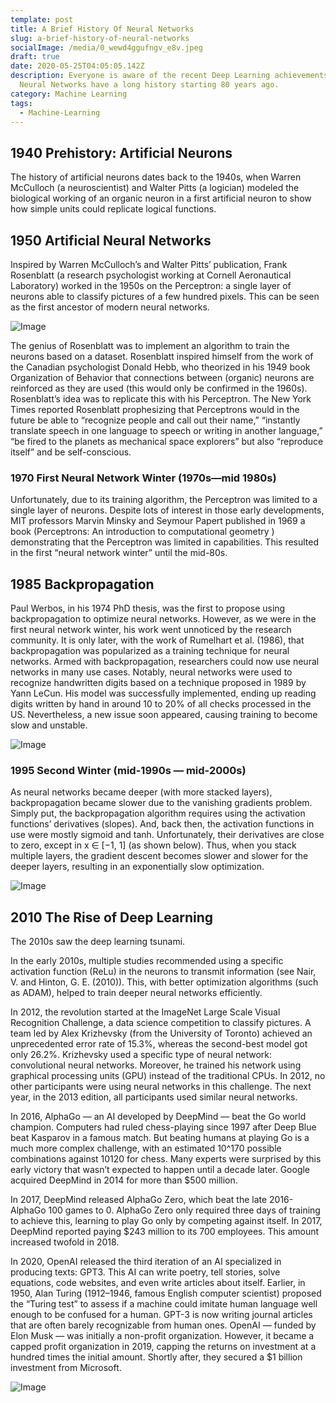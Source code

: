 ```yaml
---
template: post
title: A Brief History Of Neural Networks
slug: a-brief-history-of-neural-networks
socialImage: /media/0_wewd4ggufngv_e8v.jpeg
draft: true
date: 2020-05-25T04:05:05.142Z
description: Everyone is aware of the recent Deep Learning achievements. But
  Neural Networks have a long history starting 80 years ago.
category: Machine Learning
tags:
  - Machine-Learning
---
```

## 1940 Prehistory: Artificial Neurons

The history of artificial neurons dates back to the 1940s, when Warren McCulloch (a neuroscientist) and Walter Pitts (a logician) modeled the biological working of an organic neuron in a first artificial neuron to show how simple units could replicate logical functions.

## 1950 Artificial Neural Networks

Inspired by Warren McCulloch’s and Walter Pitts’ publication, Frank Rosenblatt (a research psychologist working at Cornell Aeronautical Laboratory) worked in the 1950s on the Perceptron: a single layer of neurons able to classify pictures of a few hundred pixels. This can be seen as the first ancestor of modern neural networks.


![Image](media/image-1.jpeg)

The genius of Rosenblatt was to implement an algorithm to train the neurons based on a dataset. Rosenblatt inspired himself from the work of the Canadian psychologist Donald Hebb, who theorized in his 1949 book Organization of Behavior that connections between (organic) neurons are reinforced as they are used (this would only be confirmed in the 1960s). Rosenblatt’s idea was to replicate this with his Perceptron. The New York Times reported Rosenblatt prophesizing that Perceptrons would in the future be able to “recognize people and call out their name,” “instantly translate speech in one language to speech or writing in another language,” “be fired to the planets as mechanical space explorers” but also “reproduce itself” and be self-conscious.


### 1970 First Neural Network Winter (1970s—mid 1980s)

Unfortunately, due to its training algorithm, the Perceptron was limited to a single layer of neurons. Despite lots of interest in those early developments, MIT professors Marvin Minsky and Seymour Papert published in 1969 a book (Perceptrons: An introduction to computational geometry ) demonstrating that the Perceptron was limited in capabilities. This resulted in the first “neural network winter” until the mid-80s.

## 1985 Backpropagation


Paul Werbos, in his 1974 PhD thesis, was the first to propose using backpropagation to optimize neural networks. However, as we were in the first neural network winter, his work went unnoticed by the research community. It is only later, with the work of Rumelhart et al. (1986), that backpropagation was popularized as a training technique for neural networks. Armed with backpropagation, researchers could now use neural networks in many use cases. Notably, neural networks were used to recognize handwritten digits based on a technique proposed in 1989 by Yann LeCun. His model was successfully implemented, ending up reading digits written by hand in around 10 to 20% of all checks processed in the US. Nevertheless, a new issue soon appeared, causing training to become slow and unstable.

![Image](media/image-2.png)

### 1995 Second Winter (mid-1990s — mid-2000s)


As neural networks became deeper (with more stacked layers), backpropagation became slower due to the vanishing gradients problem. Simply put, the backpropagation algorithm requires using the activation functions’ derivatives (slopes). And, back then, the activation functions in use were mostly sigmoid and tanh. Unfortunately, their derivatives are close to zero, except in x ∈ [−1, 1] (as shown below). Thus, when you stack multiple layers, the gradient descent becomes slower and slower for the deeper layers, resulting in an exponentially slow optimization.

![Image](media/image-3.png)

## 2010 The Rise of Deep Learning

The 2010s saw the deep learning tsunami.


In the early 2010s, multiple studies recommended using a specific activation function (ReLu) in the neurons to transmit information (see Nair, V. and Hinton, G. E. (2010)). This, with better optimization algorithms (such as ADAM), helped to train deeper neural networks efficiently.

In 2012, the revolution started at the ImageNet Large Scale Visual Recognition Challenge, a data science competition to classify pictures. A team led by Alex Krizhevsky (from the University of Toronto) achieved an unprecedented error rate of 15.3%, whereas the second-best model got only 26.2%. Krizhevsky used a specific type of neural network: convolutional neural networks. Moreover, he trained his network using graphical processing units (GPU) instead of the traditional CPUs. In 2012, no other participants were using neural networks in this challenge. The next year, in the 2013 edition, all participants used similar neural networks.

In 2016, AlphaGo — an AI developed by DeepMind — beat the Go world champion. Computers had ruled chess-playing since 1997 after Deep Blue beat Kasparov in a famous match. But beating humans at playing Go is a much more complex challenge, with an estimated 10^170 possible combinations against 10120 for chess. Many experts were surprised by this early victory that wasn’t expected to happen until a decade later. Google acquired DeepMind in 2014 for more than $500 million.


In 2017, DeepMind released AlphaGo Zero, which beat the late 2016-AlphaGo 100 games to 0. AlphaGo Zero only required three days of training to achieve this, learning to play Go only by competing against itself. In 2017, DeepMind reported paying $243 million to its 700 employees. This amount increased twofold in 2018.


In 2020, OpenAI released the third iteration of an AI specialized in producing texts: GPT3. This AI can write poetry, tell stories, solve equations, code websites, and even write articles about itself. Earlier, in 1950, Alan Turing (1912–1946, famous English computer scientist) proposed the “Turing test” to assess if a machine could imitate human language well enough to be confused for a human. GPT-3 is now writing journal articles that are often barely recognizable from human ones. OpenAI — funded by Elon Musk — was initially a non-profit organization. However, it became a capped profit organization in 2019, capping the returns on investment at a hundred times the initial amount. Shortly after, they secured a $1 billion investment from Microsoft.

![Image](media/image-4.png)
